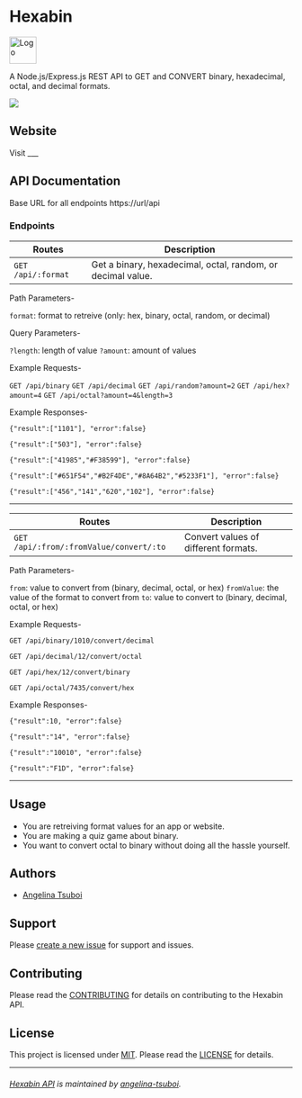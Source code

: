 # Hexabin
<img src="https://github.com/angelina-tsuboi/Hexabin/blob/master/public/images/HexbinLogo.png" alt="Logo" height="48" width="48">

A Node.js/Express.js REST API to GET and CONVERT binary, hexadecimal, octal, and decimal formats.

![](https://img.shields.io/badge/contributions-welcome-34cdfa)

## Website
Visit ___

## API Documentation
Base URL for all endpoints https://url/api


### Endpoints
Routes | Description
------------ | -------------
`GET /api/:format` | Get a binary, hexadecimal, octal, random, or decimal value. 

Path Parameters-

`format`: format to retreive (only: hex, binary, octal, random, or decimal)

Query Parameters-

`?length`: length of value
`?amount`: amount of values

Example Requests-

`GET /api/binary`
`GET /api/decimal`
`GET /api/random?amount=2`
`GET /api/hex?amount=4`
`GET /api/octal?amount=4&length=3`

Example Responses-
```
{"result":["1101"], "error":false}

{"result":["503"], "error":false}

{"result":["41985","#F38599"], "error":false}

{"result":["#651F54","#B2F4DE","#8A64B2","#5233F1"], "error":false}

{"result":["456","141","620","102"], "error":false}
```
----------------------------
Routes | Description
------------ | -------------
`GET /api/:from/:fromValue/convert/:to` | Convert values of different formats.

Path Parameters-

`from`: value to convert from (binary, decimal, octal, or hex)
`fromValue`: the value of the format to convert from
`to`: value to convert to (binary, decimal, octal, or hex)

Example Requests-

`GET /api/binary/1010/convert/decimal`

`GET /api/decimal/12/convert/octal`

`GET /api/hex/12/convert/binary`

`GET /api/octal/7435/convert/hex`

Example Responses-
```
{"result":10, "error":false}

{"result":"14", "error":false}

{"result":"10010", "error":false}

{"result":"F1D", "error":false}
```
----------------------------
## Usage
* You are retreiving format values for an app or website.
* You are making a quiz game about binary.
* You want to convert octal to binary without doing all the hassle yourself.

## Authors
* [Angelina Tsuboi](https://github.com/angelina-tsuboi)

## Support
Please [create a new issue](https://github.com/angelina-tsuboi/Hexabin/issues/new) for support and issues.

## Contributing
Please read the [CONTRIBUTING]() for details on contributing to the Hexabin API.

## License
This project is licensed under [MIT](https://opensource.org/licenses/MIT). Please read the [LICENSE]() for details.

----------------------------
###### [Hexabin API](https://github.com/angelina-tsuboi/Hexabin) is maintained by [angelina-tsuboi](https://github.com/angelina-tsuboi).
